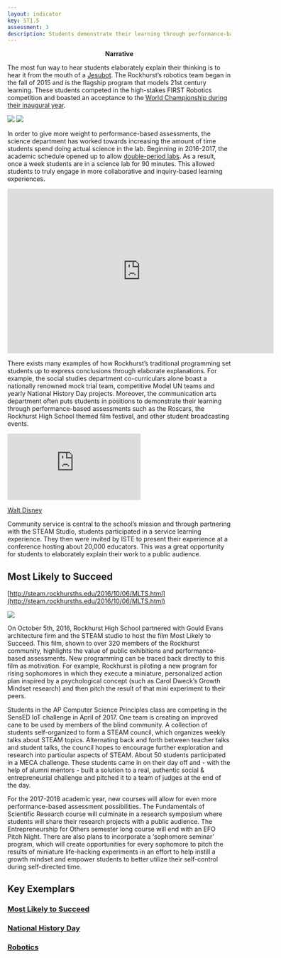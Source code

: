 ```yaml
---
layout: indicator
key: ST1.5
assessment: 3
description: Students demonstrate their learning through performance-based assessments and express their conclusions through elaborated explanations of their thinking.
---
```

<p align="center">
<b>Narrative</b>
</p>

The most fun way to hear students elaborately explain their thinking is to hear it from the mouth of a [Jesubot](http://steam.rockhursths.edu/2016/08/20/Reflections-of-a-Jesubot.html). The Rockhurst’s robotics team began in the fall of 2015 and is the flagship program that models 21st century learning. These students competed in the high-stakes FIRST Robotics competition and boasted an acceptance to the [World Championship during their inaugural year](http://steam.rockhursths.edu/2016/04/12/Rookie-All-Star-Robotics.html). 

<div class="flex-wrapper">
  <img src="{{ site.baseurl }}/img/robotics-student-engineers.jpg">
  <img src="{{ site.baseurl }}/img/robotics-in-the-pit.jpg">
</div>

In order to give more weight to performance-based assessments, the science department has worked towards increasing the amount of time students spend doing actual science in the lab. Beginning in 2016-2017, the academic schedule opened up to allow [double-period labs](http://steam.rockhursths.edu/2017/01/26/Increasing-Laboratory-Time.html). As a result, once a week students are in a science lab for 90 minutes. This allowed students to truly engage in more collaborative and inquiry-based learning experiences. 

<iframe width="600" height="371" seamless frameborder="0" scrolling="no" src="https://docs.google.com/spreadsheets/d/1DukEa9uNOTR2zXDjrFgl6Y2eJde6U4IBzK4AszoHTRw/pubchart?oid=1983344515&amp;format=interactive"></iframe>

There exists many examples of how Rockhurst’s traditional programming set students up to express conclusions through elaborate explanations. For example, the social studies department co-curriculars alone boast a nationally renowned mock trial team, competitive Model UN teams and yearly National History Day projects. Moreover, the communication arts department often puts students in positions to demonstrate their learning through performance-based assessments such as the Roscars, the Rockhurst High School themed film festival, and other student broadcasting events.

<div class="embed-container">
<iframe src="https://www.youtube.com/embed/zUIayLnDV9g" frameborder="0" allowfullscreen></iframe>
</div>

[Walt Disney](http://88929534.nhd.weebly.com/)

Community service is central to the school’s mission and through partnering with the STEAM Studio, students participated in a service learning experience. They then were invited by ISTE to present their experience at a conference hosting about 20,000 educators. This was a  great opportunity for students to elaborately explain their work to a public audience.

## Most Likely to Succeed

[http://steam.rockhursths.edu/2016/10/06/MLTS.html](http://steam.rockhursths.edu/2016/10/06/MLTS.html)

<div class="flex-wrapper">
  <img src="{{ site.baseurl }}/img/indicators/st1.5a.jpg">
</div>

On October 5th, 2016, Rockhurst High School partnered with Gould Evans architecture firm and the STEAM studio to host the film Most Likely to Succeed. This film, shown to over 320 members of the Rockhurst community, highlights the value of public exhibitions and performance-based assessments. New programming can be traced back directly to this film as motivation. For example, Rockhurst is piloting a new program for rising sophomores in which they execute a miniature, personalized action plan inspired by a psychological concept (such as Carol Dweck’s Growth Mindset research) and then pitch the result of that mini experiment to their peers.


Students in the AP Computer Science Principles class are competing in the SensED IoT challenge in April of 2017. One team is creating an improved cane to be used by members of the blind community. A collection of students self-organized to form a STEAM council, which organizes weekly talks about STEAM topics. Alternating back and forth between teacher talks and student talks, the council hopes to encourage further exploration and research into particular aspects of STEAM. About 50 students participated in a MECA challenge. These students came in on their day off and - with the help of alumni mentors - built a solution to a real, authentic social & entrepreneurial challenge and pitched it to a team of judges at the end of the day. 


For the 2017-2018 academic year, new courses will allow for even more performance-based assessment possibilities. The Fundamentals of Scientific Research course will culminate in a research symposium where students will share their research projects with a public audience. The Entrepreneurship for Others semester long course will end with an EFO Pitch Night. There are also plans to incorporate a ‘sophomore seminar’ program, which will create opportunities for every sophomore to pitch the results of miniature life-hacking experiments in an effort to help instill a growth mindset and empower students to better utilize their self-control during self-directed time.

## Key Exemplars
### [Most Likely to Succeed](http://steam.rockhursths.edu/2016/10/06/MLTS.html)
### [National History Day](https://www.rockhursths.edu/pages/students/students---landing)
### [Robotics](https://www.rockhursths.edu/pages/news/news---robotics-world-championship-qualifiers)
